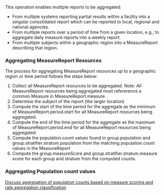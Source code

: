 <!-- OperationDefinition-MeasureReport-aggregate-intro.md {% comment %}
*****************************************************************************************
*                            WARNING: DO NOT EDIT THIS FILE                             *
*                                                                                       *
* This file is generated by SUSHI. Any edits you make to this file will be overwritten. *
*                                                                                       *
* To change the contents of this file, edit the original source file at:                *
* ig-data\input\includes\OperationDefinition-MeasureReport-aggregate-intro.md           *
*****************************************************************************************
{% endcomment %} -->
This operation enables multiple reports to be aggregated:
* From multiple systems reporting partial results within a facility into a singular consolidated report which can be reported to local, regional and national agencies.
* From multiple reports over a period of time from a given location, e.g., to aggregate daily measure reports into a weekly report.
* From multiple subjects within a geographic region into a MeasureReport describing that region.


### Aggregating MeasureReport Resources
The process for aggregating MeasureReport resources up to a geographic region or time period
follows the steps below:

1. Collect all MeasureReport resources to be aggregated.
   Note: All MeasureReport resources being aggregated must refererence a common Measure in MeasureReport.measure.
2. Determine the subject of the report (the larger location)
3. Compute the start of the time period for the aggregate as the minimum of MeasureReport.period.start for all MeasureReport resources being aggregated.
4. Compute the end of the time period for the aggregate as the maximum of MeasureReport.period.end for all MeasureReport resources being aggregated.
5. Compute the population.count values found in group.population and group.stratifier.stratum.population from the matching population.count values in
the MeasureReport
6. Compute the group.measureScore and group.stratifier.stratum.measure score for each group and stratum from the computed counts.

### Aggregating Population count values
[Discuss aggregation of population counts based on measure scoring and rate aggregation classification](#todo)
